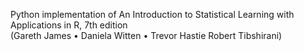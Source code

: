 Python implementation of An Introduction to Statistical Learning with Applications in R, 7th edition  
                         (Gareth James • Daniela Witten • Trevor Hastie Robert Tibshirani)
